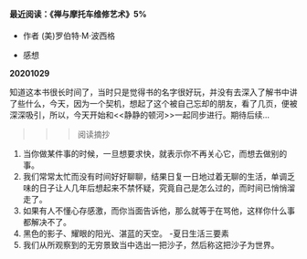 #### 最近阅读：《禅与摩托车维修艺术》5%

- 作者 (美)罗伯特·M·波西格

- 感想

**20201029**

知道这本书很长时间了，当时只是觉得书的名字很好玩，并没有去深入了解书中讲了些什么，今天，因为一个契机，想起了这个被自己忘却的朋友，看了几页，便被深深吸引，所以，今天开始和<<静静的顿河>>一起同步进行。期待后续...

>>> 阅读摘抄

1. 当你做某件事的时候，一旦想要求快，就表示你不再关心它，而想去做别的事。
2. 我们常常太忙而没有时间好好聊聊，结果日复一日地过着无聊的生活，单调乏味的日子让人几年后想起来不禁怀疑，究竟自己是怎么过的，而时间已悄悄溜走了。
3. 如果有人不懂心存感激，而你当面告诉他，那么就等于在骂他，这样你什么事都解决不了。
4. 黑色的影子、耀眼的阳光、湛蓝的天空。 -夏日生活三要素
5. 我们从所观察到的无穷景致当中选出一把沙子，然后称这把沙子为世界。